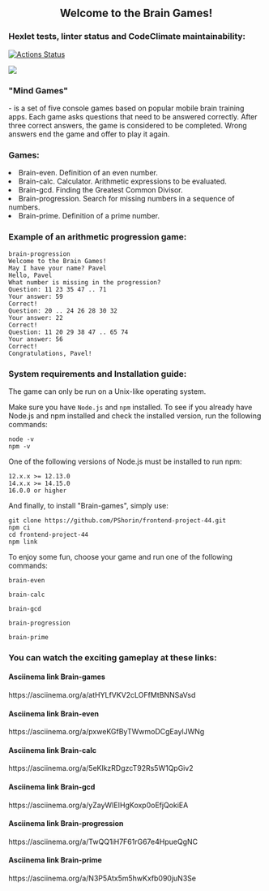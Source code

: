 <h2 align="center">Welcome to the Brain Games!</h2> 

### Hexlet tests, linter status and CodeClimate maintainability:

[![Actions Status](https://github.com/PShorin/frontend-project-44/workflows/hexlet-check/badge.svg)](https://github.com/PShorin/frontend-project-44/actions)

<a href="https://codeclimate.com/github/PShorin/frontend-project-44/maintainability"><img src="https://api.codeclimate.com/v1/badges/fa8b08f32bbbddd0bb58/maintainability" /></a>

<h3>"Mind Games"</h3><p> - is a set of five console games based on popular mobile brain training apps. Each game asks questions that need to be answered correctly. After three correct answers, the game is considered to be completed. Wrong answers end the game and offer to play it again.</p>
<h3>Games:</h3>
<li>Brain-even. Definition of an even number.</li>
<li>Brain-calc. Calculator. Arithmetic expressions to be evaluated.</li>
<li>Brain-gcd. Finding the Greatest Common Divisor.</li>
<li>Brain-progression. Search for missing numbers in a sequence of numbers.</li>
<li>Brain-prime. Definition of a prime number.</li>

<h3>Example of an arithmetic progression game:</h3>

```shell
brain-progression
Welcome to the Brain Games!
May I have your name? Pavel
Hello, Pavel
What number is missing in the progression?
Question: 11 23 35 47 .. 71
Your answer: 59
Correct!
Question: 20 .. 24 26 28 30 32
Your answer: 22
Correct!
Question: 11 20 29 38 47 .. 65 74
Your answer: 56
Correct!
Congratulations, Pavel!
```

<h3>System requirements and Installation guide:</h3>
<p>The game can only be run on a Unix-like operating system.</p>
<p>Make sure you have <code>Node.js</code> and <code>npm</code> installed.
To see if you already have Node.js and npm installed and check the installed version, run the following commands:</p>

```shell
node -v
npm -v
```

<p>One of the following versions of Node.js must be installed to run npm:</p>

```properties
12.x.x >= 12.13.0
14.x.x >= 14.15.0
16.0.0 or higher
```

<p>And finally, to install "Brain-games", simply use:</p>

```shell
git clone https://github.com/PShorin/frontend-project-44.git
npm ci
cd frontend-project-44
npm link
```

<p>To enjoy some fun, choose your game and run one of the following commands:</p>

```shell
brain-even
```
```shell
brain-calc
```
```shell
brain-gcd
```
```shell
brain-progression
```
```shell
brain-prime
```

<h3>You can watch the exciting gameplay at these links:</h3>

<h4>Asciinema link Brain-games</h4>
https://asciinema.org/a/atHYLfVKV2cLOFfMtBNNSaVsd

<h4>Asciinema link Brain-even</h4>
https://asciinema.org/a/pxweKGfByTWwmoDCgEaylJWNg

<h4>Asciinema link Brain-calc</h4>
https://asciinema.org/a/5eKlkzRDgzcT92Rs5W1QpGiv2

<h4>Asciinema link Brain-gcd</h4>
https://asciinema.org/a/yZayWIEIHgKoxp0oEfjQokiEA

<h4>Asciinema link Brain-progression</h4>
https://asciinema.org/a/TwQQ1iH7F61rG67e4HpueQgNC

<h4>Asciinema link Brain-prime</h4>
https://asciinema.org/a/N3P5Atx5m5hwKxfb090juN3Se
